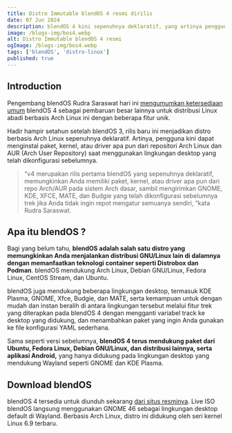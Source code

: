 ```yaml
---
title: Distro Immutable blendOS 4 resmi dirilis
date: 07 Jun 2024
description: blendOS 4 kini sepenuhnya deklaratif, yang artinya pengguna kini dapat menginstal paket, kernel, atau driver apa pun dari repositori Arch Linux dan AUR (Arch User Repository).
image: /blogs-img/bos4.webp
alt: Distro Immutable blendOS 4 resmi 
ogImage: /blogs-img/bos4.webp
tags: ['blendOS', 'distro-linux']
published: true
---
```


## Introduction
Pengembang blendOS Rudra Saraswat hari ini [mengumumkan ketersediaan umum](https://blendos.co/blog/2024/06/05/blendos-v4-released-arch-linux-made-immutable-declarative-and-atomic/) blendOS 4 sebagai pembaruan besar lainnya untuk distribusi Linux abadi berbasis Arch Linux ini dengan beberapa fitur unik.

Hadir hampir setahun setelah blendOS 3, rilis baru ini menjadikan distro berbasis Arch Linux sepenuhnya deklaratif. Artinya, pengguna kini dapat menginstal paket, kernel, atau driver apa pun dari repositori Arch Linux dan AUR (Arch User Repository) saat menggunakan lingkungan desktop yang telah dikonfigurasi sebelumnya.

> "v4 merupakan rilis pertama blendOS yang sepenuhnya deklaratif, memungkinkan Anda memiliki paket, kernel, atau driver apa pun dari repo Arch/AUR pada sistem Arch dasar, sambil mengirimkan GNOME, KDE, XFCE, MATE, dan Budgie yang telah dikonfigurasi sebelumnya trek jika Anda tidak ingin repot mengatur semuanya sendiri, ”kata Rudra Saraswat.

## Apa itu blendOS ?
Bagi yang belum tahu, **blendOS adalah salah satu distro yang memungkinkan Anda menjalankan distribusi GNU/Linux lain di dalamnya dengan memanfaatkan teknologi container seperti Distrobox dan Podman**. blendOS mendukung Arch Linux, Debian GNU/Linux, Fedora Linux, CentOS Stream, dan Ubuntu.

blendOS juga mendukung beberapa lingkungan desktop, termasuk KDE Plasma, GNOME, Xfce, Budgie, dan MATE, serta kemampuan untuk dengan mudah dan instan beralih di antara lingkungan tersebut melalui fitur trek yang diterapkan pada blendOS 4 dengan mengganti variabel track ke desktop yang didukung, dan menambahkan paket yang ingin Anda gunakan ke file konfigurasi YAML sederhana.

Sama seperti versi sebelumnya, **blendOS 4 terus mendukung paket dari Ubuntu, Fedora Linux, Debian GNU/Linux, dan distribusi lainnya, serta aplikasi Android,** yang hanya didukung pada lingkungan desktop yang mendukung Wayland seperti GNOME dan KDE Plasma.

## Download blendOS
blendOS 4 tersedia untuk diunduh sekarang [dari situs resminya](https://blendos.co/download/). Live ISO blendOS langsung menggunakan GNOME 46 sebagai lingkungan desktop default di Wayland. Berbasis Arch Linux, distro ini didukung oleh seri kernel Linux 6.9 terbaru.